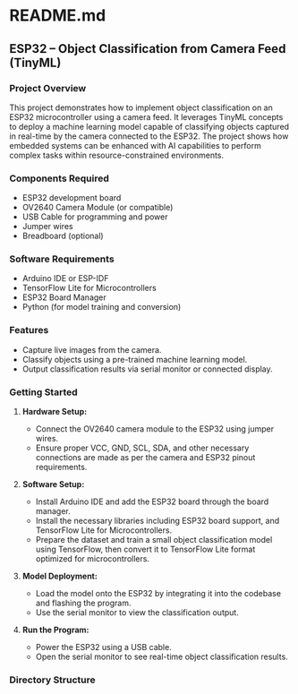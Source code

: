 # README.md

## ESP32 – Object Classification from Camera Feed (TinyML)

### Project Overview

This project demonstrates how to implement object classification on an ESP32 microcontroller using a camera feed. It leverages TinyML concepts to deploy a machine learning model capable of classifying objects captured in real-time by the camera connected to the ESP32. The project shows how embedded systems can be enhanced with AI capabilities to perform complex tasks within resource-constrained environments.

### Components Required
- ESP32 development board
- OV2640 Camera Module (or compatible)
- USB Cable for programming and power
- Jumper wires
- Breadboard (optional)

### Software Requirements
- Arduino IDE or ESP-IDF
- TensorFlow Lite for Microcontrollers
- ESP32 Board Manager
- Python (for model training and conversion)

### Features
- Capture live images from the camera.
- Classify objects using a pre-trained machine learning model.
- Output classification results via serial monitor or connected display.

### Getting Started

1. **Hardware Setup:**
   - Connect the OV2640 camera module to the ESP32 using jumper wires.
   - Ensure proper VCC, GND, SCL, SDA, and other necessary connections are made as per the camera and ESP32 pinout requirements.

2. **Software Setup:**
   - Install Arduino IDE and add the ESP32 board through the board manager.
   - Install the necessary libraries including ESP32 board support, and TensorFlow Lite for Microcontrollers.
   - Prepare the dataset and train a small object classification model using TensorFlow, then convert it to TensorFlow Lite format optimized for microcontrollers.

3. **Model Deployment:**
   - Load the model onto the ESP32 by integrating it into the codebase and flashing the program.
   - Use the serial monitor to view the classification output.

4. **Run the Program:**
   - Power the ESP32 using a USB cable.
   - Open the serial monitor to see real-time object classification results.

### Directory Structure